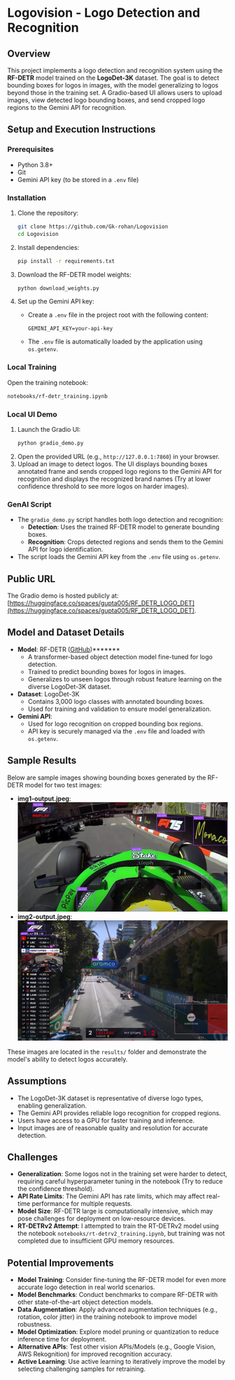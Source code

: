# Logovision - Logo Detection and Recognition

## Overview
This project implements a logo detection and recognition system using the **RF-DETR** model trained on the **LogoDet-3K** dataset. The goal is to detect bounding boxes for logos in images, with the model generalizing to logos beyond those in the training set. A Gradio-based UI allows users to upload images, view detected logo bounding boxes, and send cropped logo regions to the Gemini API for recognition.

## Setup and Execution Instructions

### Prerequisites
- Python 3.8+
- Git
- Gemini API key (to be stored in a `.env` file)

### Installation
1. Clone the repository:
   ```bash
   git clone https://github.com/Gk-rohan/Logovision
   cd Logovision
   ```

2. Install dependencies:
   ```bash
   pip install -r requirements.txt
   ```

3. Download the RF-DETR model weights:
   ```bash
   python download_weights.py
   ```

4. Set up the Gemini API key:
   - Create a `.env` file in the project root with the following content:
     ```env
     GEMINI_API_KEY=your-api-key
     ```
   - The `.env` file is automatically loaded by the application using `os.getenv`.

### Local Training
Open the training notebook:
```bash
notebooks/rf-detr_training.ipynb
```

### Local UI Demo
1. Launch the Gradio UI:
   ```bash
   python gradio_demo.py
   ```
2. Open the provided URL (e.g., `http://127.0.0.1:7860`) in your browser.
3. Upload an image to detect logos. The UI displays bounding boxes annotated frame and sends cropped logo regions to the Gemini API for recognition and displays the recognized brand names (Try at lower confidence threshold to see more logos on harder images).

### GenAI Script
- The `gradio_demo.py` script handles both logo detection and recognition:
  - **Detection**: Uses the trained RF-DETR model to generate bounding boxes.
  - **Recognition**: Crops detected regions and sends them to the Gemini API for logo identification.
- The script loads the Gemini API key from the `.env` file using `os.getenv`.

## Public URL
The Gradio demo is hosted publicly at: [https://huggingface.co/spaces/gupta005/RF_DETR_LOGO_DET](https://huggingface.co/spaces/gupta005/RF_DETR_LOGO_DET).

## Model and Dataset Details
- **Model**: RF-DETR ([GitHub](https://github.com/roboflow/RF-DETR))*******
  - A transformer-based object detection model fine-tuned for logo detection.
  - Trained to predict bounding boxes for logos in images.
  - Generalizes to unseen logos through robust feature learning on the diverse LogoDet-3K dataset.
- **Dataset**: LogoDet-3K
  - Contains 3,000 logo classes with annotated bounding boxes.
  - Used for training and validation to ensure model generalization.
- **Gemini API**:
  - Used for logo recognition on cropped bounding box regions.
  - API key is securely managed via the `.env` file and loaded with `os.getenv`.

## Sample Results
Below are sample images showing bounding boxes generated by the RF-DETR model for two test images:

- **img1-output.jpeg**:
  ![Sample 1](results/img1-output.jpeg)
- **img2-output.jpeg**:
  ![Sample 2](results/img2-output.jpeg)

These images are located in the `results/` folder and demonstrate the model's ability to detect logos accurately.

## Assumptions
- The LogoDet-3K dataset is representative of diverse logo types, enabling generalization.
- The Gemini API provides reliable logo recognition for cropped regions.
- Users have access to a GPU for faster training and inference.
- Input images are of reasonable quality and resolution for accurate detection.

## Challenges
- **Generalization**: Some logos not in the training set were harder to detect, requiring careful hyperparameter tuning in the notebook (Try to reduce the confidence threshold).
- **API Rate Limits**: The Gemini API has rate limits, which may affect real-time performance for multiple requests.
- **Model Size**: RF-DETR large is computationally intensive, which may pose challenges for deployment on low-resource devices.
- **RT-DETRv2 Attempt**: I attempted to train the RT-DETRv2 model using the notebook `notebooks/rt-detrv2_training.ipynb`, but training was not completed due to insufficient GPU memory resources.

## Potential Improvements
- **Model Training**: Consider fine-tuning the RF-DETR model for even more accurate logo detection in real world scenarios.
- **Model Benchmarks**: Conduct benchmarks to compare RF-DETR with other state-of-the-art object detection models.
- **Data Augmentation**: Apply advanced augmentation techniques (e.g., rotation, color jitter) in the training notebook to improve model robustness.
- **Model Optimization**: Explore model pruning or quantization to reduce inference time for deployment.
- **Alternative APIs**: Test other vision APIs/Models (e.g., Google Vision, AWS Rekognition) for improved recognition accuracy.
- **Active Learning**: Use active learning to iteratively improve the model by selecting challenging samples for retraining.